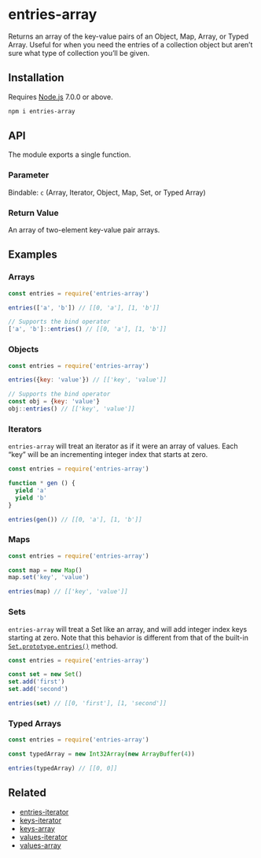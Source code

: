 # entries-array

Returns an array of the key-value pairs of an Object, Map, Array, or Typed Array. Useful for when you need the entries of a collection object but aren’t sure what type of collection you’ll be given.

## Installation

Requires [Node.js](https://nodejs.org/) 7.0.0 or above.

```bash
npm i entries-array
```

## API

The module exports a single function.

### Parameter

Bindable: `c` (Array, Iterator, Object, Map, Set, or Typed Array)

### Return Value

An array of two-element key-value pair arrays.

## Examples

### Arrays

```javascript
const entries = require('entries-array')

entries(['a', 'b']) // [[0, 'a'], [1, 'b']]

// Supports the bind operator
['a', 'b']::entries() // [[0, 'a'], [1, 'b']]
```

### Objects

```javascript
const entries = require('entries-array')

entries({key: 'value'}) // [['key', 'value']]

// Supports the bind operator
const obj = {key: 'value'}
obj::entries() // [['key', 'value']]
```

### Iterators

`entries-array` will treat an iterator as if it were an array of values. Each “key” will be an incrementing integer index that starts at zero.

```javascript
const entries = require('entries-array')

function * gen () {
  yield 'a'
  yield 'b'
}

entries(gen()) // [[0, 'a'], [1, 'b']]
```

### Maps

```javascript
const entries = require('entries-array')

const map = new Map()
map.set('key', 'value')

entries(map) // [['key', 'value']]
```

### Sets

`entries-array` will treat a Set like an array, and will add integer index keys starting at zero. Note that this behavior is different from that of the built-in [`Set.prototype.entries()`](https://developer.mozilla.org/en-US/docs/Web/JavaScript/Reference/Global_Objects/Set/entries) method.

```javascript
const entries = require('entries-array')

const set = new Set()
set.add('first')
set.add('second')

entries(set) // [[0, 'first'], [1, 'second']]
```

### Typed Arrays

```javascript
const entries = require('entries-array')

const typedArray = new Int32Array(new ArrayBuffer(4))

entries(typedArray) // [[0, 0]]
```

## Related

* [entries-iterator](https://github.com/lamansky/entries-iterator)
* [keys-iterator](https://github.com/lamansky/keys-iterator)
* [keys-array](https://github.com/lamansky/keys-array)
* [values-iterator](https://github.com/lamansky/values-iterator)
* [values-array](https://github.com/lamansky/values-array)
